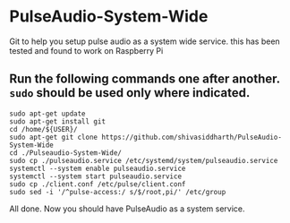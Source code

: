 # PulseAudio-System-Wide
 Git to help you setup pulse audio as a system wide service. this has been tested and found to work on Raspberry Pi

## Run the following commands one after another. ```sudo``` should be used only where indicated.            
```
sudo apt-get update     
sudo apt-get install git    
cd /home/${USER}/       
sudo apt-get git clone https://github.com/shivasiddharth/PulseAudio-System-Wide       
cd ./Pulseaudio-System-Wide/      
sudo cp ./pulseaudio.service /etc/systemd/system/pulseaudio.service    
systemctl --system enable pulseaudio.service       
systemctl --system start pulseaudio.service       
sudo cp ./client.conf /etc/pulse/client.conf        
sudo sed -i '/^pulse-access:/ s/$/root,pi/' /etc/group    
```     
All done. Now you should have PulseAudio as a system service.     
